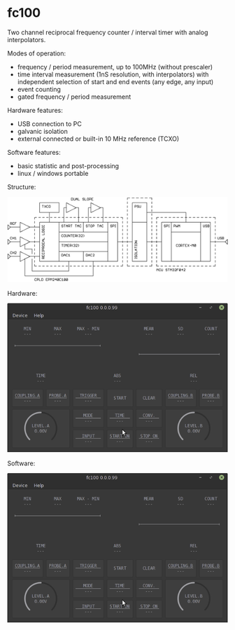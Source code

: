 # fc100

Two channel reciprocal frequency counter / interval timer with analog interpolators.

Modes of operation:
 - frequency / period measurement, up to 100MHz (without prescaler)
 - time interval measurement (1nS resolution, with interpolators) 
   with independent selection of start and end events (any edge, any input) 
 - event counting
 - gated frequency / period measurement

Hardware features:
 - USB connection to PC
 - galvanic isolation
 - external connected or built-in 10 MHz reference (TCXO)

Software features:
 - basic statistic and post-processing
 - linux / windows portable

Structure:

![Image](/docs/structure.png)

Hardware:

![Image](/docs/hardware.png)

Software:

![Image](/docs/software.png)
